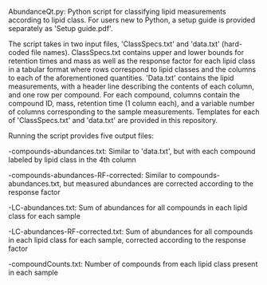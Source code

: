 AbundanceQt.py: Python script for classifying lipid measurements according to lipid class. For users new to Python, a setup guide is provided separately as 'Setup guide.pdf'. 


The script takes in two input files, 'ClassSpecs.txt' and 'data.txt' (hard-coded file names). ClassSpecs.txt contains upper and lower bounds for retention times and mass as well as the response factor for each lipid class in a tabular format where rows correspond to lipid classes and the columns to each of the aforementioned quantities. 'Data.txt' contains the lipid measurements, with a header line describing the contents of each column, and one row per compound. For each compound, columns contain the compound ID, mass, retention time (1 column each), and a variable number of columns corresponding to the sample measurements. Templates for each of 'ClassSpecs.txt' and 'data.txt' are provided in this repository.



Running the script provides five output files:

-compounds-abundances.txt: Similar to 'data.txt', but with each compound labeled by lipid class in the 4th column

-compounds-abundances-RF-corrected: Similar to compounds-abundances.txt, but measured abundances are corrected according to the response factor

-LC-abundances.txt: Sum of abundances for all compounds in each lipid class for each sample

-LC-abundances-RF-corrected.txt: Sum of abundances for all compounds in each lipid class for each sample, corrected according to the response factor

-compoundCounts.txt: Number of compounds from each lipid class present in each sample
